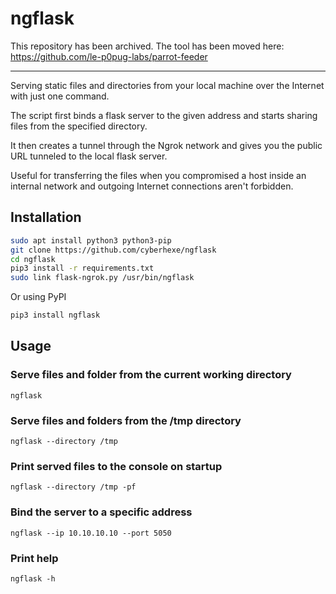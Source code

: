 # ngflask

This repository has been archived.
The tool has been moved here: https://github.com/le-p0pug-labs/parrot-feeder

---

Serving static files and directories from your local machine over the Internet with just one command.

The script first binds a flask server to the given address and starts sharing files from the specified directory.

It then creates a tunnel through the Ngrok network and gives you the public URL tunneled to the local flask server.

Useful for transferring the files when you compromised a host inside an internal network and outgoing Internet connections aren't forbidden.

## Installation

```bash
sudo apt install python3 python3-pip
git clone https://github.com/cyberhexe/ngflask
cd ngflask
pip3 install -r requirements.txt
sudo link flask-ngrok.py /usr/bin/ngflask
```

Or using PyPI
```bash
pip3 install ngflask
```

## Usage

### Serve files and folder from the current working directory
`ngflask`

### Serve files and folders from the /tmp directory
`ngflask --directory /tmp`

### Print served files to the console on startup
`ngflask --directory /tmp -pf`

### Bind the server to a specific address
`ngflask --ip 10.10.10.10 --port 5050`

### Print help
`ngflask -h`
